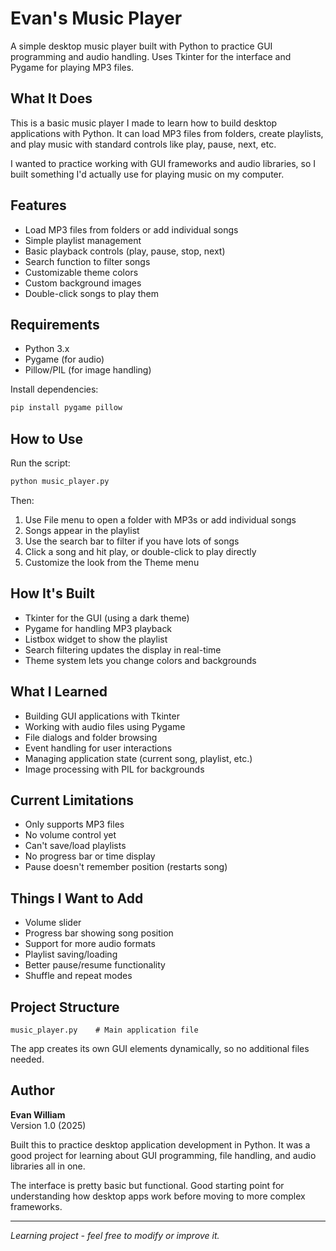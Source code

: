 # Evan's Music Player

A simple desktop music player built with Python to practice GUI programming and audio handling. Uses Tkinter for the interface and Pygame for playing MP3 files.

## What It Does

This is a basic music player I made to learn how to build desktop applications with Python. It can load MP3 files from folders, create playlists, and play music with standard controls like play, pause, next, etc.

I wanted to practice working with GUI frameworks and audio libraries, so I built something I'd actually use for playing music on my computer.

## Features

- Load MP3 files from folders or add individual songs
- Simple playlist management
- Basic playback controls (play, pause, stop, next)
- Search function to filter songs
- Customizable theme colors
- Custom background images
- Double-click songs to play them

## Requirements

- Python 3.x
- Pygame (for audio)
- Pillow/PIL (for image handling)

Install dependencies:
```bash
pip install pygame pillow
```

## How to Use

Run the script:
```bash
python music_player.py
```

Then:
1. Use File menu to open a folder with MP3s or add individual songs
2. Songs appear in the playlist
3. Use the search bar to filter if you have lots of songs
4. Click a song and hit play, or double-click to play directly
5. Customize the look from the Theme menu

## How It's Built

- Tkinter for the GUI (using a dark theme)
- Pygame for handling MP3 playback
- Listbox widget to show the playlist
- Search filtering updates the display in real-time
- Theme system lets you change colors and backgrounds

## What I Learned

- Building GUI applications with Tkinter
- Working with audio files using Pygame
- File dialogs and folder browsing
- Event handling for user interactions
- Managing application state (current song, playlist, etc.)
- Image processing with PIL for backgrounds

## Current Limitations

- Only supports MP3 files
- No volume control yet
- Can't save/load playlists
- No progress bar or time display
- Pause doesn't remember position (restarts song)

## Things I Want to Add

- Volume slider
- Progress bar showing song position
- Support for more audio formats
- Playlist saving/loading
- Better pause/resume functionality
- Shuffle and repeat modes

## Project Structure

```
music_player.py    # Main application file
```

The app creates its own GUI elements dynamically, so no additional files needed.

## Author

**Evan William**  
Version 1.0 (2025)

Built this to practice desktop application development in Python. It was a good project for learning about GUI programming, file handling, and audio libraries all in one.

The interface is pretty basic but functional. Good starting point for understanding how desktop apps work before moving to more complex frameworks.

---

*Learning project - feel free to modify or improve it.*

